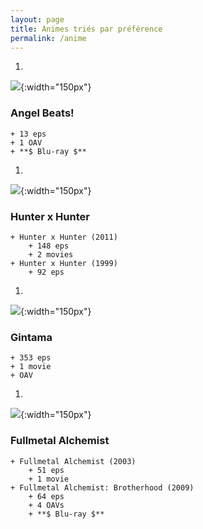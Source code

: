 ```yaml
---
layout: page
title: Animes triés par préférence
permalink: /anime
---
```


1. 
![](http://pthumb.lisimg.com/8820968/130full.jpg){:width="150px"}
### Angel Beats!
    + 13 eps
    + 1 OAV
    + **$ Blu-ray $**
1. 
![](http://pthumb.lisimg.com/4584616/130full.jpg){:width="150px"}
### Hunter x Hunter
    + Hunter x Hunter (2011)
        + 148 eps
        + 2 movies
    + Hunter x Hunter (1999)
        + 92 eps
1. 
![](http://pthumb.lisimg.com/345498/130full.jpg){:width="150px"}
### Gintama
    + 353 eps
    + 1 movie
    + OAV
1. 
![](http://pthumb.lisimg.com/39498/130full.jpg){:width="150px"}
### Fullmetal Alchemist
    + Fullmetal Alchemist (2003)
        + 51 eps
        + 1 movie
    + Fullmetal Alchemist: Brotherhood (2009)
        + 64 eps
        + 4 OAVs
        + **$ Blu-ray $**
